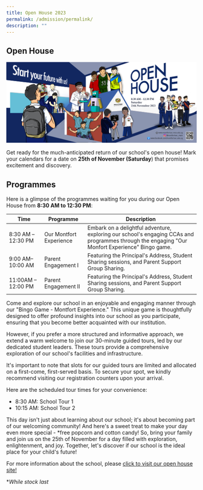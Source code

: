 ```yaml
---
title: Open House 2023
permalink: /admission/permalink/
description: ""
---
```

## **Open House**
![](/images/2023_4724x2000_hires_final.jpg)

Get ready for the much-anticipated return of our school's open house! Mark your calendars for a date on **25th of November (Saturday**) that promises excitement and discovery. 

## **Programmes**
 Here is a glimpse of the programmes waiting for you during our Open House from **8:30 AM to 12:30 PM**:


| Time | Programme| Description|
| -------- | -------- | -------- |
|  8:30 AM –12:30 PM   | Our Montfort Experience    | Embark on a delightful adventure, exploring our school's engaging CCAs and programmes through the engaging "Our Monfort Experience" Bingo game.     |
| 9:00 AM–10:00 AM    | Parent Engagement I     | Featuring the Principal's Address, Student Sharing sessions, and Parent Support Group Sharing.   |
| 11:00AM – 12:00 PM   |  Parent Engagement II     | Featuring the Principal's Address, Student Sharing sessions, and Parent Support Group Sharing.   |

Come and explore our school in an enjoyable and engaging manner through our "Bingo Game - Montfort Experience." This unique game is thoughtfully designed to offer profound insights into our school as you participate, ensuring that you become better acquainted with our institution.

However, if you prefer a more structured and informative approach, we extend a warm welcome to join our 30-minute guided tours, led by our dedicated student leaders. These tours provide a comprehensive exploration of our school's facilities and infrastructure.

It's important to note that slots for our guided tours are limited and allocated on a first-come, first-served basis. To secure your spot, we kindly recommend visiting our registration counters upon your arrival.

Here are the scheduled tour times for your convenience:

*   8:30 AM: School Tour 1
*   10:15 AM: School Tour 2

This day isn't just about learning about our school; it's about becoming part of our welcoming community! And here's a sweet treat to make your day even more special - *free popcorn and cotton candy! So, bring your family and join us on the 25th of November for a day filled with exploration, enlightenment, and joy. Together, let's discover if our school is the ideal place for your child's future!

For more information about the school, please  [click to visit our open house site!](https://montfortsec.wixsite.com/mssopenhouse)

**While stock last*